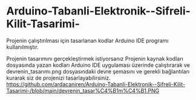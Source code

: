 # Arduino-Tabanli-Elektronik--Sifreli-Kilit-Tasarimi-
Projenin çalıştırılması için tasarlanan kodlar Arduino IDE programı kullanılmıştır.

Projenin tasarımını gerçekleştirmek istiyorsanız Projenin kaynak kodları dosyasında yazan kodları Arduino IDE uygulaması üzerinde çalıştırarak ve devrenin_tasarımı.png dosyasındaki devre şemasını ve gerekli bağlantıları kurarak siz de projenizi tasarlayabilirsiniz.
https://github.com/ardacaniren/Arduino-Tabanli-Elektronik--Sifreli-Kilit-Tasarimi-/blob/main/devrenin_tasar%C4%B1m%C4%B1.PNG
